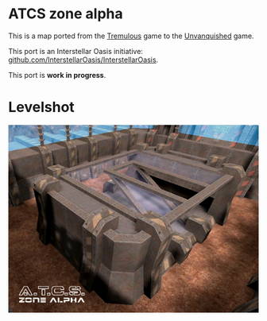 ATCS zone alpha
===============

This is a map ported from the [Tremulous](https://tremulous.net) game to the [Unvanquished](https://unvanquished.net) game.

This port is an Interstellar Oasis initiative: [github.com/InterstellarOasis/InterstellarOasis](https://github.com/InterstellarOasis/InterstellarOasis).

This port is **work in progress**.

# Levelshot

![Levelshot](meta/atcszalpha/atcszalpha.jpg)
